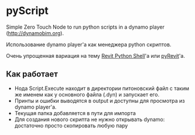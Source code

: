 # pyScript
Simple Zero Touch Node to run python scripts in a dynamo player (http://dynamobim.org).

Использование dynamo player'a как менеджера python скриптов.

Очень упрощенная вариация на тему [Revit Python Shell](https://github.com/architecture-building-systems/revitpythonshell)'a или [pyRevit](https://eirannejad.github.io/pyRevit/whatspyrevit/)'a.

## Как работает

- Нода Script.Execute находит в директории питоновский файл с таким же именем как у основного файла (.dyn) и запускает его.
- Принты и ошибки выводятся в output и доступны для просмотра из dynamo player'a.
- Текущая папка добавляется в пути для импорта
- Для создания нового скрипта не нужно открывать dynamo: достаточно просто скопировать любую пару <script name>.dyn / <script name>.py

```
folder/
├── myScript.dyn
├── myScript.py
│       from myModule import hello
│       print(hello())
└── myModule.py
        def hello():
          return 'Hello World!'
```

![Nodes](docs/images/nodes.png)
![Player](docs/images/player.png)

## Зачем

Код нужно писать с чувством собственного достоинства (IDE) а не в блокноте.

Dynamo есть везде, а возможность самостоятельно устанавливать плагины (PyRevit, RPS) есть не у всех.

Принципиально для реализации подобной схемы вообще не нужны Zero Touch ноды, но для удобства я делаю так.
